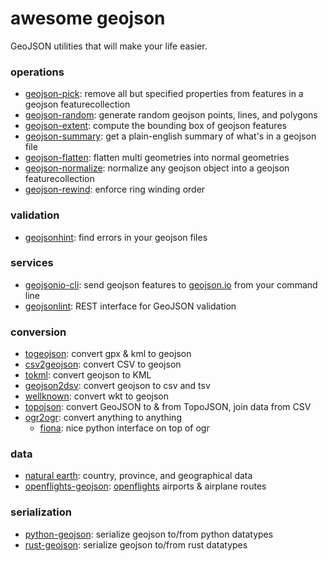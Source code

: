 # awesome geojson

GeoJSON utilities that will make your life easier.

### operations

* [geojson-pick](https://www.npmjs.com/package/geojson-pick): remove all but specified properties from features in a geojson featurecollection
* [geojson-random](https://github.com/mapbox/geojson-random): generate random geojson points, lines, and polygons
* [geojson-extent](https://www.npmjs.com/package/geojson-extent): compute the bounding box of geojson features
* [geojson-summary](https://github.com/mapbox/geojson-summary): get a plain-english summary of what's in a geojson file
* [geojson-flatten](https://github.com/mapbox/geojson-flatten): flatten multi geometries into normal geometries
* [geojson-normalize](https://github.com/mapbox/geojson-normalize): normalize any geojson object into a geojson featurecollection
* [geojson-rewind](https://github.com/mapbox/geojson-rewind): enforce ring winding order

### validation

* [geojsonhint](https://github.com/mapbox/geojsonhint): find errors in your geojson files

### services

* [geojsonio-cli](https://github.com/mapbox/geojsonio-cli): send geojson features to [geojson.io](http://geojson.io/) from your command line
* [geojsonlint](http://geojsonlint.com/): REST interface for GeoJSON validation

### conversion

* [togeojson](https://github.com/mapbox/togeojson): convert gpx & kml to geojson
* [csv2geojson](https://github.com/mapbox/csv2geojson): convert CSV to geojson
* [tokml](https://github.com/mapbox/tokml): convert geojson to KML
* [geojson2dsv](https://github.com/mapbox/geojson2dsv): convert geojson to csv and tsv
* [wellknown](https://github.com/mapbox/wellknown): convert wkt to geojson
* [topojson](https://github.com/mbostock/topojson): convert GeoJSON to & from TopoJSON, join data from CSV
* [ogr2ogr](http://www.gdal.org/ogr2ogr.html): convert anything to anything
  * [fiona](https://github.com/toblerity/fiona): nice python interface on top of ogr

### data

* [natural earth](http://www.naturalearthdata.com/): country, province, and geographical data
* [openflights-geojson](https://github.com/tmcw/openflights-geojson): [openflights](http://openflights.org/) airports & airplane routes

### serialization

* [python-geojson](https://github.com/frewsxcv/python-geojson): serialize geojson to/from python datatypes
* [rust-geojson](https://github.com/georust/rust-geojson): serialize geojson to/from rust datatypes
